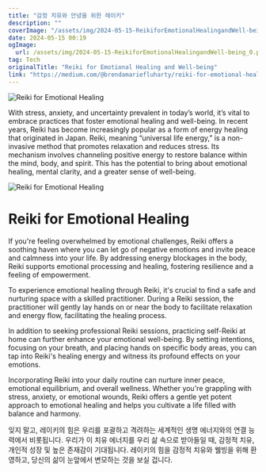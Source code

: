 ```yaml
---
title: "감정 치유와 안녕을 위한 레이키"
description: ""
coverImage: "/assets/img/2024-05-15-ReikiforEmotionalHealingandWell-being_0.png"
date: 2024-05-15 00:19
ogImage: 
  url: /assets/img/2024-05-15-ReikiforEmotionalHealingandWell-being_0.png
tag: Tech
originalTitle: "Reiki for Emotional Healing and Well-being"
link: "https://medium.com/@brendamariefluharty/reiki-for-emotional-healing-and-well-being-faeadef9eb26"
---
```



![Reiki for Emotional Healing](/assets/img/2024-05-15-ReikiforEmotionalHealingandWell-being_0.png)

With stress, anxiety, and uncertainty prevalent in today’s world, it’s vital to embrace practices that foster emotional healing and well-being. In recent years, Reiki has become increasingly popular as a form of energy healing that originated in Japan. Reiki, meaning “universal life energy,” is a non-invasive method that promotes relaxation and reduces stress. Its mechanism involves channeling positive energy to restore balance within the mind, body, and spirit. This has the potential to bring about emotional healing, mental clarity, and a greater sense of well-being.

![Reiki for Emotional Healing](/assets/img/2024-05-15-ReikiforEmotionalHealingandWell-being_1.png)

# Reiki for Emotional Healing



If you're feeling overwhelmed by emotional challenges, Reiki offers a soothing haven where you can let go of negative emotions and invite peace and calmness into your life. By addressing energy blockages in the body, Reiki supports emotional processing and healing, fostering resilience and a feeling of empowerment.

To experience emotional healing through Reiki, it's crucial to find a safe and nurturing space with a skilled practitioner. During a Reiki session, the practitioner will gently lay hands on or near the body to facilitate relaxation and energy flow, facilitating the healing process.

In addition to seeking professional Reiki sessions, practicing self-Reiki at home can further enhance your emotional well-being. By setting intentions, focusing on your breath, and placing hands on specific body areas, you can tap into Reiki's healing energy and witness its profound effects on your emotions.

Incorporating Reiki into your daily routine can nurture inner peace, emotional equilibrium, and overall wellness. Whether you're grappling with stress, anxiety, or emotional wounds, Reiki offers a gentle yet potent approach to emotional healing and helps you cultivate a life filled with balance and harmony.



잊지 말고, 레이키의 힘은 우리를 포괄하고 격려하는 세계적인 생명 에너지와의 연결 능력에서 비롯됩니다. 우리가 이 치유 에너지를 우리 삶 속으로 받아들일 때, 감정적 치유, 개인적 성장 및 높은 존재감이 기대됩니다. 레이키의 힘을 감정적 치유와 웰빙을 위해 환영하고, 당신의 삶이 눈앞에서 변모하는 것을 보실 겁니다.